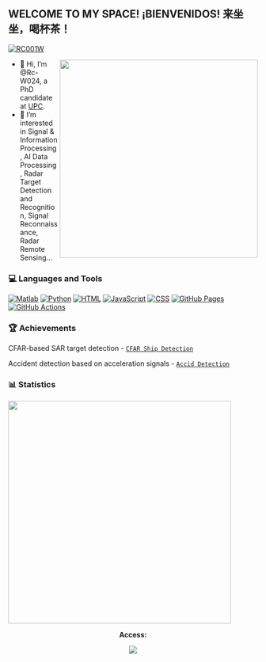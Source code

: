 ## WELCOME TO MY SPACE! ¡BIENVENIDOS! 来坐坐，喝杯茶！

<p align="left"> <a href="https://twitter.com/intent/follow?screen_name=RC001W" target="blank"><img src="https://img.shields.io/twitter/follow/RC001W?logo=twitter&style=for-the-badge" alt="RC001W"/></a>
</p>

<img align="right" src="https://github-readme-stats.vercel.app/api/top-langs/?username=Rc-W024&layout=compact&theme=tokyonight" width=400 />

- 👋 Hi, I’m @Rc-W024, a PhD candidate at [UPC](https://www.upc.edu/).
- 👀 I’m interested in Signal & Information Processing, AI Data Processing, Radar Target Detection and Recognition, Signal Reconnaissance, Radar Remote Sensing...

### 💻 Languages and Tools
<p>
<a href="https://github.com/search?q=user%3ARc-W024+is%3Arepo+language%3Amatlab"><img alt="Matlab" src="https://img.shields.io/badge/%E2%98%85-Matlab-yellowgreen"></a>
<a href="https://github.com/search?q=user%3ARc-W024+is%3Arepo+language%3Apython"><img alt="Python" src="https://img.shields.io/badge/Python%20-%233776AB.svg?logo=python&logoColor=white"></a>
<a href="https://github.com/search?q=user%3ARc-W024+is%3Arepo+language%3Ajavascript"><img alt="HTML" src="https://img.shields.io/badge/HTML%20-%23E34F26.svg?logo=html5&logoColor=white"></a>
<a href="https://github.com/search?q=user%3ARc-W024+is%3Arepo+language%3Ajavascript"><img alt="JavaScript" src="https://img.shields.io/badge/JavaScript%20-%23F7DF1E.svg?logo=javascript&logoColor=black"></a>
<a href="https://github.com/search?q=user%3ARc-W024+is%3Arepo+language%3Ajavascript"><img alt="CSS" src="https://img.shields.io/badge/CSS%20-%231572B6.svg?logo=css3&logoColor=white"></a>
<a href="#"><img alt="GitHub Pages" src="https://img.shields.io/badge/GitHub%20Pages-%23327FC7.svg?logo=github&logoColor=white"></a>
<a href="#"><img alt="GitHub Actions" src="https://img.shields.io/badge/GitHub%20Actions%20-%232671E5.svg?logo=github%20actions&logoColor=white"></a>   
</p>

### 🏆 Achievements
CFAR-based SAR target detection - [`CFAR Ship Detection`](https://github.com/Rc-W024/SAR_Ship_detection_CFAR)

Accident detection based on acceleration signals  - [`Accid Detection`](https://github.com/Rc-W024/Accident_Detection_Accel)

### 📊 Statistics

<img src="https://github-readme-stats.vercel.app/api?username=Rc-W024&count_private=true&theme=dark&show_icons=true" width=450 />

<p align="center"><b>Access:</b></p>

<div align=center><img src="https://profile-counter.glitch.me/all-smile/count.svg"/></div>

